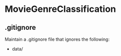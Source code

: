 # MovieGenreClassification

## .gitignore
Maintain a .gitignore file that ignores the following:
- data/
